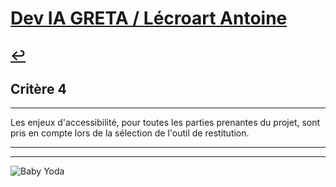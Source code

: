 
# [Dev IA GRETA / Lécroart Antoine](https://github.com/Dev-IA-2024/antoine.lecroart)

[↩️](..)
---

## Critère 4

---

Les enjeux d'accessibilité, pour toutes les parties prenantes du projet, sont pris en compte lors de la sélection de l'outil de restitution.

---
---
![Baby Yoda](https://images3.alphacoders.com/110/1108129.jpg)
